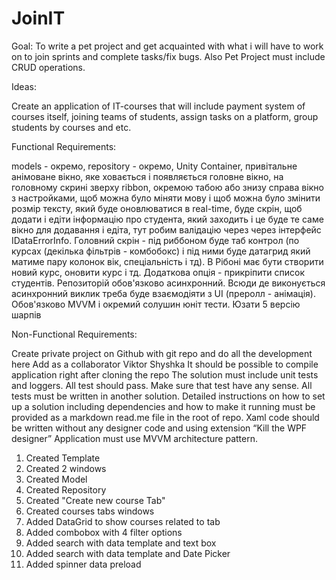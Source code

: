 # JoinIT

Goal: To write a pet project and get acquainted with what i will have to work on to join sprints and complete tasks/fix bugs. Also Pet Project must include CRUD operations.

Ideas: 

Create an application of IT-courses that will include payment system of courses itself, joining teams of students, assign tasks on a platform, group students by courses and etc.

Functional Requirements:

models - окремо, repository - окремо, Unity Container, привітальне анімоване вікно, яке ховається і появляється головне вікно, на головному скрині зверху ribbon, окремою табою або знизу справа вікно з настройками, щоб можна було міняти мову і щоб можна було змінити розмір тексту, який буде оновлюватися в real-time, буде скрін, щоб додати і едіти інформацію про студента, який заходить і це буде те саме вікно для додавання і едіта, тут робим валідацію через через інтерфейс IDataErrorInfo. Головний скрін - під риббоном буде таб контрол (по курсах (декілька фільтрів - комбобокс) і під ними буде датагрид який матиме пару колонок вік, спеціальність і тд). В Рібоні має бути створити новий курс, оновити курс і тд. Додаткова опція - прикріпити список студентів. Репозиторій обов'язково асинхронний. Всюди де виконується асинхронний виклик треба буде взаємодіяти з UI (преролл - анімація). Обов'язково MVVM і окремий солушин юніт тести. Юзати 5 версію шарпів


Non-Functional Requirements:

Create private project on Github with git repo and do all the development here
Add as a collaborator Viktor Shyshka
It should be possible to compile application right after cloning the repo
The solution must include unit tests and loggers. All test should pass. Make sure that test have any sense. All tests must be written in another solution.
Detailed instructions on how to set up a solution including dependencies and how to make it running must be provided as a markdown read.me file in the root of repo.
Xaml code should be written without any designer code and using extension “Kill the WPF designer”
Application must use MVVM architecture pattern.



1. Created Template
2. Created 2 windows
3. Created Model
4. Created Repository
5. Created "Create new course Tab"
6. Created courses tabs windows
7. Added DataGrid to show courses related to tab
8. Added combobox with 4 filter options
9. Added search with data template and text box
10. Added search with data template and Date Picker
11. Added spinner data preload 
